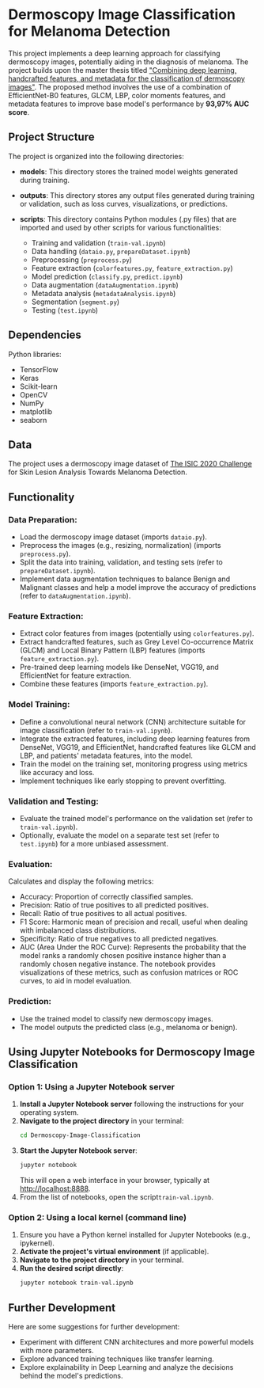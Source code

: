 # Dermoscopy Image Classification for Melanoma Detection

This project implements a deep learning approach for classifying dermoscopy images, potentially aiding in the diagnosis of melanoma. The project builds upon the master thesis titled ["Combining deep learning, handcrafted features, and metadata for the classification of dermoscopy images"](https://dione.lib.unipi.gr/xmlui/handle/unipi/15875). The proposed method involves the use of a combination of EfficientNet-B0 features, GLCM, LBP, color moments
features, and metadata features to improve base model's performance by **93,97% AUC score**.

## Project Structure

The project is organized into the following directories:

- **models**: This directory stores the trained model weights generated during training.
- **outputs**: This directory stores any output files generated during training or validation, such as loss curves, visualizations, or predictions.
- **scripts**: This directory contains Python modules (.py files) that are imported and used by other scripts for various functionalities:

  - Training and validation (`train-val.ipynb`)
  - Data handling (`dataio.py`, `prepareDataset.ipynb`)
  - Preprocessing (`preprocess.py`)
  - Feature extraction (`colorfeatures.py`, `feature_extraction.py`)
  - Model prediction (`classify.py`, `predict.ipynb`)
  - Data augmentation (`dataAugmentation.ipynb`)
  - Metadata analysis (`metadataAnalysis.ipynb`)
  - Segmentation (`segment.py`)
  - Testing (`test.ipynb`)

## Dependencies

Python libraries:

- TensorFlow
- Keras
- Scikit-learn
- OpenCV
- NumPy
- matplotlib
- seaborn
  
## Data

The project uses a dermoscopy image dataset of [The ISIC 2020 Challenge](https://challenge2020.isic-archive.com/) for Skin Lesion Analysis Towards Melanoma Detection.

## Functionality

### Data Preparation:

- Load the dermoscopy image dataset (imports `dataio.py`).
- Preprocess the images (e.g., resizing, normalization) (imports `preprocess.py`).
- Split the data into training, validation, and testing sets (refer to `prepareDataset.ipynb`).
- Implement data augmentation techniques to balance Benign and Malignant classes and help a model improve the accuracy of predictions (refer to `dataAugmentation.ipynb`).

### Feature Extraction:

- Extract color features from images (potentially using `colorfeatures.py`).
- Extract handcrafted features, such as Grey Level Co-occurrence Matrix (GLCM) and Local Binary Pattern (LBP) features (imports `feature_extraction.py`).
- Pre-trained deep learning models like DenseNet, VGG19, and EfficientNet for feature extraction.
- Combine these features (imports `feature_extraction.py`).

### Model Training:

- Define a convolutional neural network (CNN) architecture suitable for image classification (refer to `train-val.ipynb`).
- Integrate the extracted features, including deep learning features from DenseNet, VGG19, and EfficientNet, handcrafted features like GLCM and LBP, and patients' metadata features, into the model.
- Train the model on the training set, monitoring progress using metrics like accuracy and loss.
- Implement techniques like early stopping to prevent overfitting.

### Validation and Testing:

- Evaluate the trained model's performance on the validation set (refer to `train-val.ipynb`).
- Optionally, evaluate the model on a separate test set (refer to `test.ipynb`) for a more unbiased assessment.

### Evaluation:
Calculates and display the following metrics:
- Accuracy: Proportion of correctly classified samples.
- Precision: Ratio of true positives to all predicted positives.
- Recall: Ratio of true positives to all actual positives.
- F1 Score: Harmonic mean of precision and recall, useful when dealing with imbalanced class distributions.
- Specificity: Ratio of true negatives to all predicted negatives.
- AUC (Area Under the ROC Curve): Represents the probability that the model ranks a randomly chosen positive instance higher than a randomly chosen negative instance.
The notebook provides visualizations of these metrics, such as confusion matrices or ROC curves, to aid in model evaluation.

### Prediction:

- Use the trained model to classify new dermoscopy images.
- The model outputs the predicted class (e.g., melanoma or benign).

## Using Jupyter Notebooks for Dermoscopy Image Classification

### Option 1: Using a Jupyter Notebook server

1. **Install a Jupyter Notebook server** following the instructions for your operating system.
2. **Navigate to the project directory** in your terminal:
    ```bash
    cd Dermoscopy-Image-Classification
    ```
3. **Start the Jupyter Notebook server**:
    ```bash
    jupyter notebook
    ```
   This will open a web interface in your browser, typically at [http://localhost:8888](http://localhost:8888).
4. From the list of notebooks, open the script`train-val.ipynb`.

### Option 2: Using a local kernel (command line)

1. Ensure you have a Python kernel installed for Jupyter Notebooks (e.g., ipykernel).
2. **Activate the project's virtual environment** (if applicable).
3. **Navigate to the project directory** in your terminal.
4. **Run the desired script directly**:
    ```bash
    jupyter notebook train-val.ipynb 
    ```

## Further Development

Here are some suggestions for further development:

- Experiment with different CNN architectures and more powerful models with more parameters.
- Explore advanced training techniques like transfer learning.
- Explore explainability in Deep Learning and analyze the decisions behind the model's predictions.


